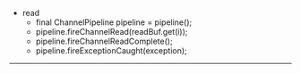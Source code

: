 * read
    * final ChannelPipeline pipeline = pipeline();
    * pipeline.fireChannelRead(readBuf.get(i));
    * pipeline.fireChannelReadComplete();
    * pipeline.fireExceptionCaught(exception);

---
